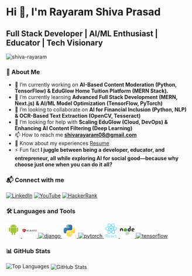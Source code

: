 # Hi 👋, I'm Rayaram Shiva Prasad

## Full Stack Developer | AI/ML Enthusiast | Educator | Tech Visionary

<p align="left"> <img src="https://komarev.com/ghpvc/?username=shiva-rayaram&label=Profile%20views&color=0e75b6&style=flat" alt="shiva-rayaram" /> </p>

### 🚀 About Me
- 🔭 I’m currently working on **AI-Based Content Moderation (Python, TensorFlow) & EduGlow Home Tuition Platform (MERN Stack).**
- 🌱 I’m currently learning **Advanced Full Stack Development (MERN, Next.js) & AI/ML Model Optimization (TensorFlow, PyTorch)**
- 👯 I’m looking to collaborate on **AI for Financial Inclusion (Python, NLP) & OCR-Based Text Extraction (OpenCV, Tesseract)**
- 🤝 I’m looking for help with **Scaling EduGlow (Cloud, DevOps) & Enhancing AI Content Filtering (Deep Learning)**
- 📫 How to reach me **shivarayaram08@gmail.com**
- 📄 Know about my experiences [Resume](https://drive.google.com/file/d/11Ut6DWqK2K-3FS3GRxToGJJawgeLwzhn/view?usp=sharing)
- ⚡ Fun fact **I juggle between being a developer, educator, and entrepreneur, all while exploring AI for social good—because why choose just one when you can do it all?**

### 📬 Connect with me
<p align="left">
<a href="https://linkedin.com/in/shiva-rayaram-911081260" target="blank"><img align="center" src="https://raw.githubusercontent.com/rahuldkjain/github-profile-readme-generator/master/src/images/icons/Social/linked-in-alt.svg" alt="LinkedIn" height="30" width="40" /></a>
<a href="https://www.youtube.com/c/fun_with_maths" target="blank"><img align="center" src="https://raw.githubusercontent.com/rahuldkjain/github-profile-readme-generator/master/src/images/icons/Social/youtube.svg" alt="YouTube" height="30" width="40" /></a>
<a href="https://www.hackerrank.com/shivarayaram08" target="blank"><img align="center" src="https://raw.githubusercontent.com/rahuldkjain/github-profile-readme-generator/master/src/images/icons/Social/hackerrank.svg" alt="HackerRank" height="30" width="40" /></a>
</p>

### 🛠️ Languages and Tools
<p align="left">
  <a href="https://developer.android.com" target="_blank"> <img src="https://raw.githubusercontent.com/devicons/devicon/master/icons/android/android-original-wordmark.svg" alt="android" width="40" height="40"/> </a>
  <a href="https://angular.io" target="_blank"> <img src="https://raw.githubusercontent.com/devicons/devicon/master/icons/angularjs/angularjs-original-wordmark.svg" alt="angular" width="40" height="40"/> </a>
  <a href="https://www.djangoproject.com/" target="_blank"> <img src="https://cdn.worldvectorlogo.com/logos/django.svg" alt="django" width="40" height="40"/> </a>
  <a href="https://www.python.org" target="_blank"> <img src="https://raw.githubusercontent.com/devicons/devicon/master/icons/python/python-original.svg" alt="python" width="40" height="40"/> </a>
  <a href="https://pytorch.org/" target="_blank"> <img src="https://www.vectorlogo.zone/logos/pytorch/pytorch-icon.svg" alt="pytorch" width="40" height="40"/> </a>
  <a href="https://reactjs.org/" target="_blank"> <img src="https://raw.githubusercontent.com/devicons/devicon/master/icons/react/react-original-wordmark.svg" alt="react" width="40" height="40"/> </a>
  <a href="https://nodejs.org" target="_blank"> <img src="https://raw.githubusercontent.com/devicons/devicon/master/icons/nodejs/nodejs-original-wordmark.svg" alt="nodejs" width="40" height="40"/> </a>
  <a href="https://www.tensorflow.org" target="_blank"> <img src="https://www.vectorlogo.zone/logos/tensorflow/tensorflow-icon.svg" alt="tensorflow" width="40" height="40"/> </a>
</p>

### 📊 GitHub Stats
<p><img align="left" src="https://github-readme-stats.vercel.app/api/top-langs?username=shiva-rayaram&show_icons=true&locale=en&layout=compact" alt="Top Languages" /></p>

<p>&nbsp;<img align="center" src="https://github-readme-stats.vercel.app/api?username=shiva-rayaram&show_icons=true&locale=en" alt="GitHub Stats" /></p>
